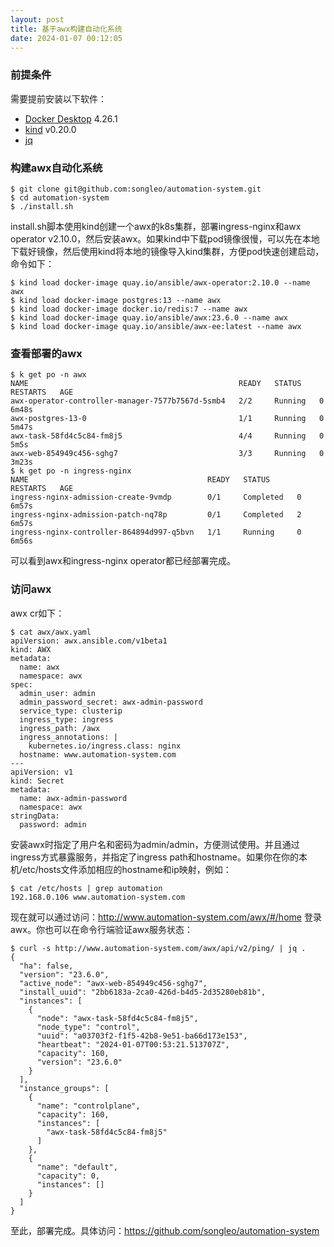 ```yaml
---
layout: post
title: 基于awx构建自动化系统
date: 2024-01-07 00:12:05
---
```


### 前提条件

需要提前安装以下软件：

- [Docker Desktop](https://docs.docker.com/desktop/) 4.26.1
- [kind](https://github.com/kubernetes-sigs/kind) v0.20.0
- [jq](https://github.com/jqlang/jq)

### 构建awx自动化系统

```
$ git clone git@github.com:songleo/automation-system.git
$ cd automation-system
$ ./install.sh
```

install.sh脚本使用kind创建一个awx的k8s集群，部署ingress-nginx和awx operator v2.10.0，然后安装awx。如果kind中下载pod镜像很慢，可以先在本地下载好镜像，然后使用kind将本地的镜像导入kind集群，方便pod快速创建启动，命令如下：

```
$ kind load docker-image quay.io/ansible/awx-operator:2.10.0 --name awx
$ kind load docker-image postgres:13 --name awx
$ kind load docker-image docker.io/redis:7 --name awx
$ kind load docker-image quay.io/ansible/awx:23.6.0 --name awx
$ kind load docker-image quay.io/ansible/awx-ee:latest --name awx
```

### 查看部署的awx

```
$ k get po -n awx
NAME                                               READY   STATUS    RESTARTS   AGE
awx-operator-controller-manager-7577b7567d-5smb4   2/2     Running   0          6m48s
awx-postgres-13-0                                  1/1     Running   0          5m47s
awx-task-58fd4c5c84-fm8j5                          4/4     Running   0          5m5s
awx-web-854949c456-sghg7                           3/3     Running   0          3m23s
$ k get po -n ingress-nginx
NAME                                        READY   STATUS      RESTARTS   AGE
ingress-nginx-admission-create-9vmdp        0/1     Completed   0          6m57s
ingress-nginx-admission-patch-nq78p         0/1     Completed   2          6m57s
ingress-nginx-controller-864894d997-q5bvn   1/1     Running     0          6m56s
```

可以看到awx和ingress-nginx operator都已经部署完成。

### 访问awx

awx cr如下：

```
$ cat awx/awx.yaml
apiVersion: awx.ansible.com/v1beta1
kind: AWX
metadata:
  name: awx
  namespace: awx
spec:
  admin_user: admin
  admin_password_secret: awx-admin-password
  service_type: clusterip
  ingress_type: ingress
  ingress_path: /awx
  ingress_annotations: |
    kubernetes.io/ingress.class: nginx
  hostname: www.automation-system.com
---
apiVersion: v1
kind: Secret
metadata:
  name: awx-admin-password
  namespace: awx
stringData:
  password: admin
```

安装awx时指定了用户名和密码为admin/admin，方便测试使用。并且通过ingress方式暴露服务，并指定了ingress path和hostname。如果你在你的本机/etc/hosts文件添加相应的hostname和ip映射，例如：

```
$ cat /etc/hosts | grep automation
192.168.0.106 www.automation-system.com
```

现在就可以通过访问：http://www.automation-system.com/awx/#/home 登录awx。你也可以在命令行端验证awx服务状态：

```
$ curl -s http://www.automation-system.com/awx/api/v2/ping/ | jq .
{
  "ha": false,
  "version": "23.6.0",
  "active_node": "awx-web-854949c456-sghg7",
  "install_uuid": "2bb6183a-2ca0-426d-b4d5-2d35280eb81b",
  "instances": [
    {
      "node": "awx-task-58fd4c5c84-fm8j5",
      "node_type": "control",
      "uuid": "a03703f2-f1f5-42b8-9e51-ba66d173e153",
      "heartbeat": "2024-01-07T00:53:21.513707Z",
      "capacity": 160,
      "version": "23.6.0"
    }
  ],
  "instance_groups": [
    {
      "name": "controlplane",
      "capacity": 160,
      "instances": [
        "awx-task-58fd4c5c84-fm8j5"
      ]
    },
    {
      "name": "default",
      "capacity": 0,
      "instances": []
    }
  ]
}
```

至此，部署完成。具体访问：https://github.com/songleo/automation-system

